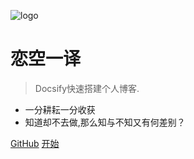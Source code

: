 ![logo](/_media/Gakki-s.jpg)

# 恋空一译

> Docsify快速搭建个人博客.

* 一分耕耘一分收获
* 知道却不去做,那么知与不知又有何差别？

[GitHub](https://github.com/Mrlhz/mrlhz.github.io)
[开始](/README)